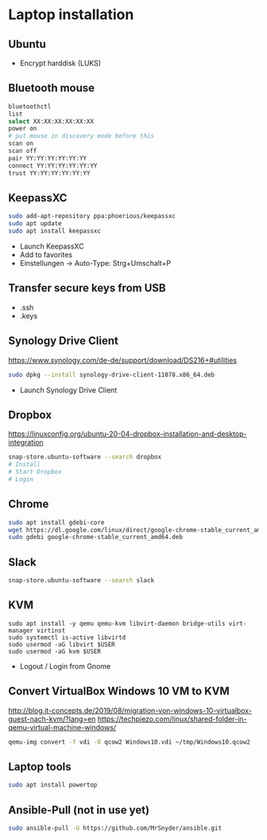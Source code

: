 # Laptop installation

## Ubuntu
* Encrypt harddisk (LUKS)

## Bluetooth mouse
```bash
bluetoothctl
list
select XX:XX:XX:XX:XX:XX
power on
# put mouse in discovery mode before this
scan on
scan off
pair YY:YY:YY:YY:YY:YY
connect YY:YY:YY:YY:YY:YY
trust YY:YY:YY:YY:YY:YY
```

## KeepassXC
```bash
sudo add-apt-repository ppa:phoerious/keepassxc
sudo apt update
sudo apt install keepassxc
```
* Launch KeepassXC
* Add to favorites
* Einstellungen -> Auto-Type: Strg+Umschalt+P

## Transfer secure keys from USB
* .ssh
* .keys

## Synology Drive Client
https://www.synology.com/de-de/support/download/DS216+#utilities
```bash
sudo dpkg --install synology-drive-client-11078.x86_64.deb
```
* Launch Synology Drive Client

## Dropbox
https://linuxconfig.org/ubuntu-20-04-dropbox-installation-and-desktop-integration

```bash
snap-store.ubuntu-software --search dropbox
# Install
# Start Dropbox
# Login
```

## Chrome
```bash
sudo apt install gdebi-core
wget https://dl.google.com/linux/direct/google-chrome-stable_current_amd64.deb
sudo gdebi google-chrome-stable_current_amd64.deb
```

## Slack
```bash
snap-store.ubuntu-software --search slack
```

## KVM
```
sudo apt install -y qemu qemu-kvm libvirt-daemon bridge-utils virt-manager virtinst
sudo systemctl is-active libvirtd
sudo usermod -aG libvirt $USER
sudo usermod -aG kvm $USER
```
* Logout / Login from Gnome

## Convert VirtualBox Windows 10 VM to KVM
http://blog.it-concepts.de/2019/08/migration-von-windows-10-virtualbox-guest-nach-kvm/?lang=en
https://techpiezo.com/linux/shared-folder-in-qemu-virtual-machine-windows/
```bash
qemu-img convert -f vdi -O qcow2 Windows10.vdi ~/tmp/Windows10.qcow2
```

## Laptop tools
```bash
sudo apt install powertop
```

## Ansible-Pull (not in use yet)
```bash
sudo ansible-pull -U https://github.com/MrSnyder/ansible.git
```

